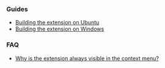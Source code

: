### Guides

- [Building the extension on Ubuntu](https://github.com/dessant/search-by-image/wiki/Building-the-extension-on-Ubuntu)
- [Building the extension on Windows](https://github.com/dessant/search-by-image/wiki/Building-the-extension-on-Windows)

### FAQ

- [Why is the extension always visible in the context menu?](https://github.com/dessant/search-by-image/wiki/Why-is-the-extension-always-visible-in-the-context-menu%3F)
